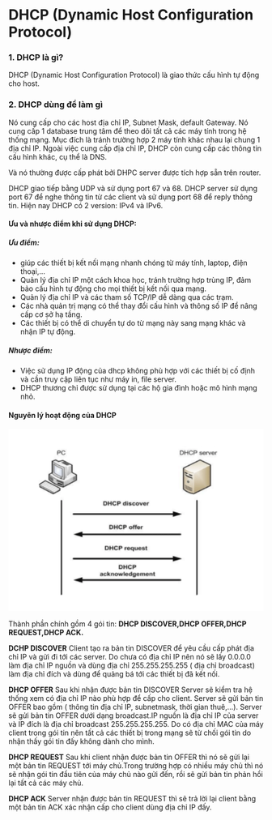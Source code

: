 # DHCP (Dynamic Host Configuration Protocol)

### 1. DHCP là gì?
DHCP (Dynamic Host Configuration Protocol) là giao thức cấu hình tự động cho host.

### 2. DHCP dùng để làm gì
Nó cung cấp cho các host địa chỉ IP, Subnet Mask, default Gateway. Nó cung cấp 1 database trung tâm để theo dõi tất cả các máy tính trong hệ thống mạng. Mục đích là tránh trường hợp 2 máy tính khác nhau lại chung 1 địa chỉ IP. Ngoài việc cung cấp địa chỉ IP, DHCP còn cung cấp các thông tin cấu hình khác, cụ thể là DNS.

Và nó thường được cấp phát bởi DHPC server được tích hợp sẵn trên router.

DHCP giao tiếp bằng UDP và sử dụng port 67 và 68. DHCP server sử dụng port 67 để nghe thông tin từ các client và sử dụng port 68 để reply thông tin. Hiện nay DHCP có 2 version: IPv4 và IPv6.

#### Ưu và nhược điểm khi sử dụng DHCP:
##### Ưu điểm:
* giúp các thiết bị kết nối mạng nhanh chóng từ máy tính, laptop, điện thoại,...
* Quản lý địa chỉ IP một cách khoa học, tránh trường hợp trùng IP, đảm bảo cấu hình tự động cho mọi thiết bị kết nối qua mạng.
* Quản lý địa chỉ IP và các tham số TCP/IP dễ dàng qua các trạm.
* Các nhà quản trị mạng có thể thay đổi cấu hình và thông số IP để nâng cấp cơ sở hạ tầng.
* Các thiết bị có thể di chuyển tự do từ mạng này sang mạng khác và nhận IP tự động.

##### Nhược điểm:
* Việc sử dụng IP động của dhcp không phù hợp với các thiết bị cố định và cần truy cập liên tục như máy in, file server.
* DHCP thương chỉ được sử dụng tại các hộ gia đình hoặc mô hình mạng nhỏ.

#### Nguyên lý hoạt động của DHCP
![](/image/dhcp1.png)

Thành phần chính gồm 4 gói tin: **DHCP DISCOVER,DHCP OFFER,DHCP REQUEST,DHCP ACK.**

**DCHP DISCOVER**
Client tạo ra bản tin DISCOVER để yêu cầu cấp phát địa chỉ IP và gửi đi tới các server. Do chưa có địa chỉ IP nên nó sẽ lấy 0.0.0.0 làm địa chỉ IP nguồn và dùng địa chỉ 255.255.255.255 ( địa chỉ broadcast) làm địa chỉ đích và dùng để quảng bá tới các thiết bị đã kết nối.

**DHCP OFFER**
Sau khi nhận được bản tin DISCOVER Server sẽ kiểm tra hệ thống xem có địa chỉ IP nào phù hợp để cấp cho client. Server sẽ gửi bản tin OFFER bao gồm ( thông tin địa chỉ IP, subnetmask, thời gian thuê,...). Server sẽ gửi bản tin OFFER dưới dạng broadcast.IP nguồn là địa chỉ IP của server và IP đích là địa chỉ broadcast 255.255.255.255. Do có địa chỉ MAC của máy client trong gói tin nên tất cả các thiết bị trong mạng sẽ từ chối gói tin do nhận thấy gói tin đấy không dành cho mình.

**DHCP REQUEST**
Sau khi client nhận được bản tin OFFER thì nó sẽ gửi lại một bản tin REQUEST tới máy chủ.Trong trường hợp có nhiều máy chủ thì nó sẽ nhận gói tin đầu tiên của máy chủ nào gửi đến, rồi sẽ gửi bản tin phản hồi lại tất cả các máy chủ.

**DHCP ACK**
Server nhận được bản tin REQUEST thì sẽ trả lời lại client bằng một bản tin ACK xác nhận cấp cho client dùng địa chỉ IP đấy.


